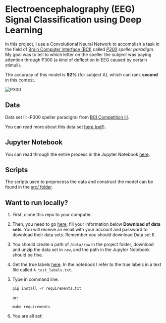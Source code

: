 # Electroencephalography (EEG) Signal Classification using Deep Learning

In this project, I use a Convolutional Neural Network to accomplish a task in the field of [Brain Computer Interface (BCI)](https://en.wikipedia.org/wiki/Brain%E2%80%93computer_interface) called *[P300](https://en.wikipedia.org/wiki/P300_(neuroscience)) speller paradigm*. My goal was to tell to which letter on the speller the subject was paying attention through P300 (a kind of deflection in EEG caused by certain stimuli).

The accuracy of this model is **92%** (for subject A), which can rank **second** in this contest.

![P300](https://3c1703fe8d.site.internapcdn.net/newman/csz/news/800/2015/562df18a48c5c.png)

## Data
Data set II: ‹P300 speller paradigm› from [BCI Competition III](http://www.bbci.de/competition/iii/).

You can read more about this data set [here (pdf)](http://www.bbci.de/competition/iii/desc_II.pdf).

## Jupyter Notebook
You can read through the entire process in the Jupyter Notebook [here](https://github.com/Yuchen-Wang-SH/Electroencephalography-EEG-Signal-Classification-using-Deep-Learning/blob/master/notebooks/Electroencephalography%20(EEG)%20Signal%20Classification%20using%20Deep%20Learning.ipynb).

## Scripts
The scripts used to preprocess the data and construct the model can be found in the [src/ folder](https://github.com/Yuchen-Wang-SH/Electroencephalography-EEG-Signal-Classification-using-Deep-Learning/tree/master/src).

## Want to run locally?
1. First, clone this repo to your computer.
2. Then, you need to go [here](http://www.bbci.de/competition/iii/), fill your information below **Download of data sets**. You will receive an email with your account and password to download their data sets. Remember you should download Data set II.
3. You should create a path of `/data/raw` in the project folder, download and unzip the data set in `raw`, and the path in the Jupyter Notebook should be fine.
4. Get the true labels [here](http://www.bbci.de/competition/iii/results/index.html). In the notebook I refer to the true labels in a text file called `A_test_labels.txt`.
5. Type in command line:

    ```
    pip install -r requirements.txt
    ```
    or:
    ```
    make requirements
    ```
6. You are all set!